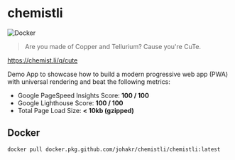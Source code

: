 # chemistli

![Docker](https://github.com/johakr/chemistli/workflows/Docker/badge.svg)

> Are you made of Copper and Tellurium? Cause you're CuTe.

https://chemist.li/q/cute

Demo App to showcase how to build a modern progressive web app (PWA) with universal rendering and beat the following metrics:

- Google PageSpeed Insights Score: **100 / 100**
- Google Lighthouse Score: **100 / 100**
- Total Page Load Size: **< 10kb (gzipped)**

## Docker
`docker pull docker.pkg.github.com/johakr/chemistli/chemistli:latest`
